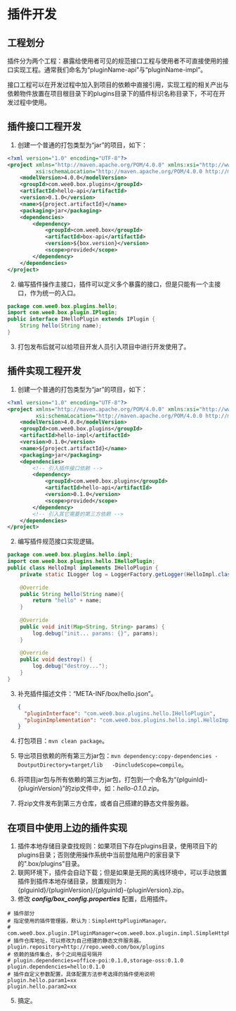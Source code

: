# 插件开发

## 工程划分

插件分为两个工程：暴露给使用者可见的规范接口工程与使用者不可直接使用的接口实现工程。通常我们命名为“pluginName-api”与“pluginName-impl”。    

接口工程可以在开发过程中加入到项目的依赖中直接引用，实现工程的相关产出与依赖物件放置在项目根目录下的plugins目录下的插件标识名称目录下，不可在开发过程中使用。

## 插件接口工程开发

1. 创建一个普通的打包类型为“jar”的项目，如下：
```xml
<?xml version="1.0" encoding="UTF-8"?>
<project xmlns="http://maven.apache.org/POM/4.0.0" xmlns:xsi="http://www.w3.org/2001/XMLSchema-instance"
         xsi:schemaLocation="http://maven.apache.org/POM/4.0.0 http://maven.apache.org/xsd/maven-4.0.0.xsd">
    <modelVersion>4.0.0</modelVersion>
    <groupId>com.wee0.box.plugins</groupId>
    <artifactId>hello-api</artifactId>
    <version>0.1.0</version>
    <name>${project.artifactId}</name>
    <packaging>jar</packaging>
    <dependencies>
        <dependency>
            <groupId>com.wee0.box</groupId>
            <artifactId>box-api</artifactId>
	        <version>${box.version}</version>
            <scope>provided</scope>
        </dependency>
    </dependencies>
</project>
```
2. 编写插件操作主接口，插件可以定义多个暴露的接口，但是只能有一个主接口，作为统一的入口。
```java
package com.wee0.box.plugins.hello;
import com.wee0.box.plugin.IPlugin;
public interface IHelloPlugin extends IPlugin {
    String hello(String name);
}
```
3. 打包发布后就可以给项目开发人员引入项目中进行开发使用了。


## 插件实现工程开发

1. 创建一个普通的打包类型为“jar”的项目，如下：
```xml
<?xml version="1.0" encoding="UTF-8"?>
<project xmlns="http://maven.apache.org/POM/4.0.0" xmlns:xsi="http://www.w3.org/2001/XMLSchema-instance"
         xsi:schemaLocation="http://maven.apache.org/POM/4.0.0 http://maven.apache.org/xsd/maven-4.0.0.xsd">
    <modelVersion>4.0.0</modelVersion>
    <groupId>com.wee0.box.plugins</groupId>
    <artifactId>hello-impl</artifactId>
    <version>0.1.0</version>
    <name>${project.artifactId}</name>
    <packaging>jar</packaging>
    <dependencies>
        <!-- 引入插件接口依赖 -->
        <dependency>
            <groupId>com.wee0.box.plugins</groupId>
            <artifactId>hello-api</artifactId>
	        <version>0.1.0</version>
            <scope>provided</scope>
        </dependency>
        <!-- 引入其它需要的第三方依赖 -->
    </dependencies>
</project>
```
2. 编写插件规范接口实现逻辑。
```java
package com.wee0.box.plugins.hello.impl;
import com.wee0.box.plugins.hello.IHelloPlugin;
public class HelloImpl implements IHelloPlugin {
    private static ILogger log = LoggerFactory.getLogger(HelloImpl.class);
    
    @Override
    public String hello(String name){
        return "hello" + name;
    }
    
    @Override
    public void init(Map<String, String> params) {
        log.debug("init... params: {}", params);
    }
    
    @Override
    public void destroy() {
        log.debug("destroy...");
    }
}
```
3. 补充插件描述文件：“META-INF/box/hello.json”。

   ```json
   {
     "pluginInterface": "com.wee0.box.plugins.hello.IHelloPlugin",
     "pluginImplementation": "com.wee0.box.plugins.hello.impl.HelloImpl"
   }
   ```

   

4. 打包项目：`mvn clean package`。

5. 导出项目依赖的所有第三方jar包：`mvn dependency:copy-dependencies -DoutputDirectory=target/lib   -DincludeScope=compile`。

6. 将项目jar包与所有依赖的第三方jar包，打包到一个命名为“{plguinId}-{pluginVersion}”的zip文件中，如：*hello-0.1.0.zip*。

7. 将zip文件发布到第三方仓库，或者自己搭建的静态文件服务器。

## 在项目中使用上边的插件实现

1. 插件本地存储目录查找规则：如果项目下存在plugins目录，使用项目下的plugins目录；否则使用操作系统中当前登陆用户的家目录下的".box/plugins"目录。
2. 联网环境下，插件会自动下载；但是如果是无网的离线环境中，可以手动放置插件到插件本地存储目录，放置规则为：{plguinId}/{pluginVersion}/{plguinId}-{pluginVersion}.zip。
4. 修改 ***config/box_config.properties*** 配置，启用插件。
```properties
# 插件部分
# 指定使用的插件管理器，默认为：SimpleHttpPluginManager。
# com.wee0.box.plugin.IPluginManager=com.wee0.box.plugin.impl.SimpleHttpPluginManager
# 插件仓库地址，可以修改为自己搭建的静态文件服务器。
plugin.repository=http://repo.wee0.com/box/plugins
# 依赖的插件集合，多个之间用逗号隔开
# plugin.dependencies=office-poi:0.1.0,storage-oss:0.1.0
plugin.dependencies=hello:0.1.0
# 插件自定义参数配置，具体配置方法参考选择的插件使用说明
plugin.hello.param1=xx
plugin.hello.param2=xx
```
5. 搞定。